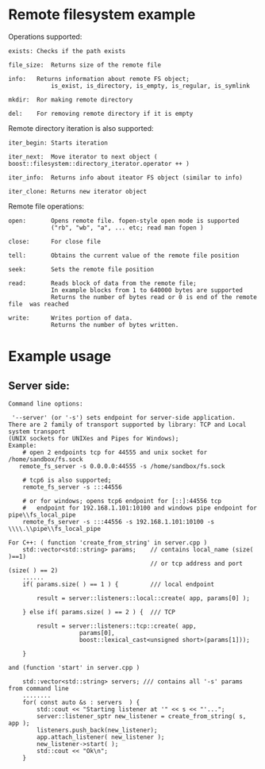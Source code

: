 Remote filesystem example
===============

Operations supported: 

    exists:	Checks if the path exists
    
    file_size:	Returns size of the remote file
    
    info:	Returns information about remote FS object;
                is_exist, is_directory, is_empty, is_regular, is_symlink
    
    mkdir:	Ror making remote directory
    
    del:	For removing remote directory if it is empty
    
Remote directory iteration is also supported:

    iter_begin: Starts iteration

    iter_next:  Move iterator to next object ( boost::filesystem::directory_iterator.operator ++ )

    iter_info:  Returns info about iteator FS object (similar to info)

    iter_clone: Returns new iterator object

Remote file operations:
        
    open:       Opens remote file. fopen-style open mode is supported
                ("rb", "wb", "a", ... etc; read man fopen )

    close:      For close file

    tell:       Obtains the current value of the remote file position

    seek:       Sets the remote file position
    
    read:       Reads block of data from the remote file; 
                In example blocks from 1 to 640000 bytes are supported
                Returns the number of bytes read or 0 is end of the remote file  was reached

    write:      Writes portion of data.
                Returns the number of bytes written.

Example usage
=====================

Server side:
-------
    Command line options:
    
     '--server' (or '-s') sets endpoint for server-side application. 
    There are 2 family of transport supported by library: TCP and Local system transport 
    (UNIX sockets for UNIXes and Pipes for Windows); 
	Example: 
	    # open 2 endpoints tcp for 44555 and unix socket for /home/sandbox/fs.sock
	   remote_fs_server -s 0.0.0.0:44555 -s /home/sandbox/fs.sock

	    # tcp6 is also supported; 
	    remote_fs_server -s :::44556  

	    # or for windows; opens tcp6 endpoint for [::]:44556 tcp 
	    #	endpoint for 192.168.1.101:10100 and windows pipe endpoint for pipe\\fs_local_pipe
	    remote_fs_server -s :::44556 -s 192.168.1.101:10100 -s \\\\.\\pipe\\fs_local_pipe

	For C++: ( function 'create_from_string' in server.cpp )
	    std::vector<std::string> params;    // contains local_name (size( )==1) 
                                            // or tcp address and port (size( ) == 2)
	    ......
	    if( params.size( ) == 1 ) {         /// local endpoint

	        result = server::listeners::local::create( app, params[0] );

	    } else if( params.size( ) == 2 ) {  /// TCP

	        result = server::listeners::tcp::create( app,
                        params[0],
                        boost::lexical_cast<unsigned short>(params[1]));

	    }

	and (function 'start' in server.cpp )
	    
	    std::vector<std::string> servers; /// contains all '-s' params from command line
	    ........  
	    for( const auto &s : servers  ) {
	        std::cout << "Starting listener at '" << s << "'...";
	        server::listener_sptr new_listener = create_from_string( s, app );
	        listeners.push_back(new_listener);
	        app.attach_listener( new_listener );
	        new_listener->start( );
	        std::cout << "Ok\n";
	    }
    
